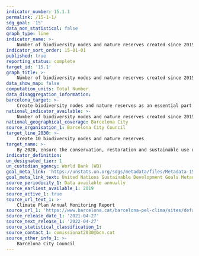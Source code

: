 ```yaml
---
indicator_number: 15.1.1
permalink: /15-1-1/
sdg_goal: '15'
data_non_statistical: false
graph_type: line
indicator_name: >-
    Number of biodiversity nodes and nature reserves created since 2015
indicator_sort_order: 15-01-01
published: true
reporting_status: complete
target_id: '15.1'
graph_title: >-
    Number of biodiversity nodes and nature reserves created since 2015
data_show_map: false
computation_units: Total Number
data_disaggregation_information:
barcelona_target: >-
    Create biodiversity nodes and nature reserves as an essential part of urban green infrastructure
national_indicator_available: >-
    Number of biodiversity nodes and nature reserves created since 2015
national_geographical_coverage: Barcelona City
source_organisation_1: Barcelona City Council
target_line_2030: >-
    Create 10 biodiversity nodes and nature reserves
target_name: >-
    By 2020, ensure the conservation, restoration and sustainable use of terrestrial and inland freshwater ecosystems and their services, in particular forests, wetlands, mountains and drylands, in line with obligations under international agreements
indicator_definition:
un_designated_tier: 1
un_custodian_agency: World Bank (WB)
goal_meta_link: 'https://unstats.un.org/sdgs/metadata/files/Metadata-15-01-01.pdf'
goal_meta_link_text: United Nations Sustainable Development Goals Metadata (pdf 894kB)
source_periodicity_1: Data available annually
source_earliest_available_1: 2019
source_active_1: true
source_url_text_1: >-
    Climate Plan Annual Monitoring Report
source_url_1: 'https://www.barcelona.cat/barcelona-pel-clima/sites/default/files/documents/pla_pel_clima_-_informe_anual201841219.pdf'
source_release_date_1: '2021-04-27'
source_next_release_1: '2022-04-27'
source_statistical_classification_1: 
source_contact_1: comissionat2030@bcn.cat
source_other_info_1: >-
    Barcelona City Council
---
```

